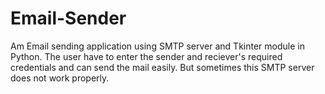 # Email-Sender
Am Email sending application using SMTP server and Tkinter module in Python.
The user have to enter the sender and reciever's required credentials and can send the mail easily.
But sometimes this SMTP server does not work properly.
